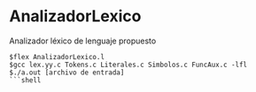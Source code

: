 # AnalizadorLexico
Analizador léxico de lenguaje propuesto
```shell
$flex AnalizadorLexico.l
$gcc lex.yy.c Tokens.c Literales.c Simbolos.c FuncAux.c -lfl
$./a.out [archivo de entrada]
```shell

